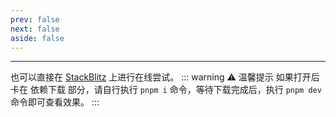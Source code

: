 ```yaml
---
prev: false
next: false
aside: false
---
```


<online />

---

也可以直接在 [StackBlitz](https://stackblitz.com/~/github.com/pushu-wf/avatar-clipper) 上进行在线尝试。
::: warning ⚠️ 温馨提示
如果打开后卡在 依赖下载 部分，请自行执行 `pnpm i` 命令，等待下载完成后，执行 `pnpm dev` 命令即可查看效果。
:::
